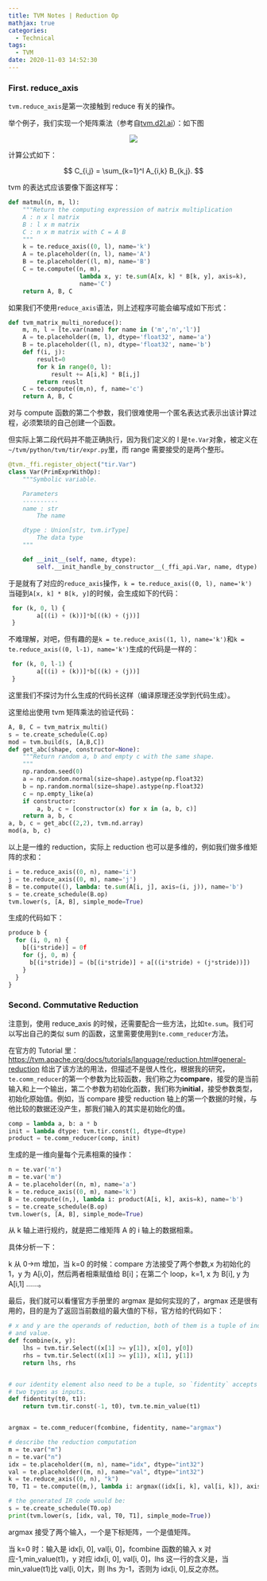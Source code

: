 ```yaml
---
title: TVM Notes | Reduction Op
mathjax: true
categories:
  - Technical
tags:
  - TVM
date: 2020-11-03 14:52:30
---
```


### First. reduce_axis

`tvm.reduce_axis`是第一次接触到 reduce 有关的操作。

举个例子，我们实现一个矩阵乘法（参考自[tvm.d2l.ai](http://tvm.d2l.ai/chapter_common_operators/matmul.html)）：如下图

<div align="center"><image src="http://tvm.d2l.ai/_images/matmul_default.svg" /></div>

计算公式如下：

$$ 
C_{i,j} = \sum_{k=1}^l A_{i,k} B_{k,j}. 
$$

<!-- more -->

tvm 的表达式应该要像下面这样写：

```python
def matmul(n, m, l):
    """Return the computing expression of matrix multiplication
    A : n x l matrix
    B : l x m matrix
    C : n x m matrix with C = A B
    """
    k = te.reduce_axis((0, l), name='k')
    A = te.placeholder((n, l), name='A')
    B = te.placeholder((l, m), name='B')
    C = te.compute((n, m),
                    lambda x, y: te.sum(A[x, k] * B[k, y], axis=k),
                    name='C')
    return A, B, C
```

如果我们不使用`reduce_axis`语法，则上述程序可能会编写成如下形式：

```python
def tvm_matrix_multi_noreduce():
    m, n, l = [te.var(name) for name in ('m','n','l')]
    A = te.placeholder((m, l), dtype='float32', name='a')
    B = te.placeholder((l, n), dtype='float32', name='b')
    def f(i, j):
        result=0
        for k in range(0, l):
            result += A[i,k] * B[i,j]
        return reuslt
    C = te.compute((m,n), f, name='c')
    return A, B, C
```

对与 compute 函数的第二个参数，我们很难使用一个匿名表达式表示出该计算过程，必须繁琐的自己创建一个函数。

但实际上第二段代码并不能正确执行，因为我们定义的 l 是`te.Var`对象，被定义在`~/tvm/python/tvm/tir/expr.py`里，而 range 需要接受的是两个整形。

```python
@tvm._ffi.register_object("tir.Var")
class Var(PrimExprWithOp):
    """Symbolic variable.

    Parameters
    ----------
    name : str
        The name

    dtype : Union[str, tvm.irType]
        The data type
    """

    def __init__(self, name, dtype):
        self.__init_handle_by_constructor__(_ffi_api.Var, name, dtype)
```

于是就有了对应的`reduce_axis`操作，`k = te.reduce_axis((0, l), name='k')`当碰到`A[x, k] * B[k, y]`的时候，会生成如下的代码：

```python
 for (k, 0, l) {
        a[((i) + (k))]*b[((k) + (j))]
 }
```

不难理解，对吧，但有趣的是`k = te.reduce_axis((1, l), name='k')`和`k = te.reduce_axis((0, l-1), name='k')`生成的代码是一样的：

```python
 for (k, 0, l-1) {
        a[((i) + (k))]*b[((k) + (j))]
 }
```

这里我们不探讨为什么生成的代码长这样（编译原理还没学到代码生成）。

这里给出使用 tvm 矩阵乘法的验证代码：

```python
A, B, C = tvm_matrix_multi()
s = te.create_schedule(C.op)
mod = tvm.build(s, [A,B,C])
def get_abc(shape, constructor=None):
    """Return random a, b and empty c with the same shape.
    """
    np.random.seed(0)
    a = np.random.normal(size=shape).astype(np.float32)
    b = np.random.normal(size=shape).astype(np.float32)
    c = np.empty_like(a)
    if constructor:
        a, b, c = [constructor(x) for x in (a, b, c)]
    return a, b, c
a, b, c = get_abc((2,2), tvm.nd.array)
mod(a, b, c)
```

以上是一维的 reduction，实际上 reduction 也可以是多维的，例如我们做多维矩阵的求和：

```python
i = te.reduce_axis((0, n), name='i')
j = te.reduce_axis((0, m), name='j')
B = te.compute((), lambda: te.sum(A[i, j], axis=(i, j)), name='b')
s = te.create_schedule(B.op)
tvm.lower(s, [A, B], simple_mode=True)
```

生成的代码如下：

```python
produce b {
  for (i, 0, n) {
    b[(i*stride)] = 0f
    for (j, 0, m) {
      b[(i*stride)] = (b[(i*stride)] + a[((i*stride) + (j*stride))])
    }
  }
}
```

### Second. Commutative Reduction

注意到，使用 reduce_axis 的时候，还需要配合一些方法，比如`te.sum`。我们可以写出自己的类似 sum 的函数，这里需要使用到`te.comm_reducer`方法。

在官方的 Tutorial 里：https://tvm.apache.org/docs/tutorials/language/reduction.html#general-reduction 给出了该方法的用法，但描述不是很人性化，根据我的研究，`te.comm_reducer`的第一个参数为比较函数，我们称之为**compare**，接受的是当前输入和上一个输出，第二个参数为初始化函数，我们称为**initial**，接受参数类型，初始化原始值。例如，当 compare 接受 reduction 轴上的第一个数据的时候，与他比较的数据还没产生，那我们输入的其实是初始化的值。

```python
comp = lambda a, b: a * b
init = lambda dtype: tvm.tir.const(1, dtype=dtype)
product = te.comm_reducer(comp, init)
```

生成的是一维向量每个元素相乘的操作：

```python
n = te.var('n')
m = te.var('m')
A = te.placeholder((n, m), name='a')
k = te.reduce_axis((0, m), name='k')
B = te.compute((n,), lambda i: product(A[i, k], axis=k), name='b')
s = te.create_schedule(B.op)
tvm.lower(s, [A, B], simple_mode=True)
```

从 k 轴上进行规约，就是把二维矩阵 A 的 i 轴上的数据相乘。

具体分析一下：

k 从 0->m 增加，当 k=0 的时候：compare 方法接受了两个参数,x 为初始化的 1，y 为 A[i,0]，然后两者相乘赋值给 B[i]；在第二个 loop，k=1, x 为 B[i], y 为 A[i,1] ......。

最后，我们就可以看懂官方手册里的 argmax 是如何实现的了，argmax 还是很有用的，目的是为了返回当前数组的最大值的下标，官方给的代码如下：

```python
# x and y are the operands of reduction, both of them is a tuple of index
# and value.
def fcombine(x, y):
    lhs = tvm.tir.Select((x[1] >= y[1]), x[0], y[0])
    rhs = tvm.tir.Select((x[1] >= y[1]), x[1], y[1])
    return lhs, rhs


# our identity element also need to be a tuple, so `fidentity` accepts
# two types as inputs.
def fidentity(t0, t1):
    return tvm.tir.const(-1, t0), tvm.te.min_value(t1)


argmax = te.comm_reducer(fcombine, fidentity, name="argmax")

# describe the reduction computation
m = te.var("m")
n = te.var("n")
idx = te.placeholder((m, n), name="idx", dtype="int32")
val = te.placeholder((m, n), name="val", dtype="int32")
k = te.reduce_axis((0, n), "k")
T0, T1 = te.compute((m,), lambda i: argmax((idx[i, k], val[i, k]), axis=k), name="T")

# the generated IR code would be:
s = te.create_schedule(T0.op)
print(tvm.lower(s, [idx, val, T0, T1], simple_mode=True))
```

argmax 接受了两个输入，一个是下标矩阵，一个是值矩阵。

当 k=0 时：输入是 idx[i, 0], val[i, 0]，fcombine 函数的输入 x 对应-1,min_value(t1)，y 对应 idx[i, 0], val[i, 0]，lhs 这一行的含义是，当 min_value(t1)比 val[i, 0]大，则 lhs 为-1，否则为 idx[i, 0],反之亦然。
